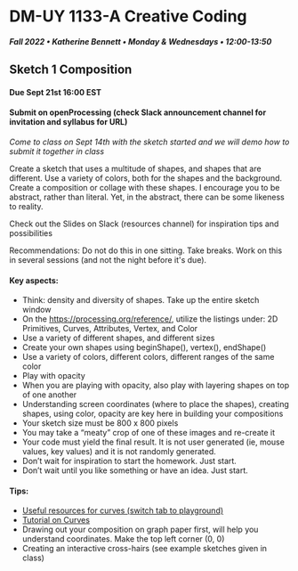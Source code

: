# DM-UY 1133-A Creative Coding
##### Fall 2022 • Katherine Bennett • Monday & Wednesdays • 12:00-13:50

## Sketch 1 Composition

#### Due Sept 21st 16:00 EST 
#### Submit on openProcessing (check Slack announcement channel for invitation and syllabus for URL)
			
_Come to class on Sept 14th with the sketch started and we will demo how to submit it together in class_

Create a sketch that uses a multitude of shapes, and shapes that are different. Use a variety of colors, both for the shapes and the background. Create a composition or collage with these shapes. I encourage you to be abstract, rather than literal. Yet, in the abstract, there can be some likeness to reality.

Check out the Slides on Slack (resources channel) for inspiration tips and possibilities

Recommendations: Do not do this in one sitting. Take breaks. Work on this in several sessions (and not the night before it's due).


#### Key aspects:

* Think: density and diversity of shapes. Take up the entire sketch window
* On the https://processing.org/reference/, utilize the listings under: 2D Primitives, Curves, Attributes, Vertex, and Color
* Use a variety of different shapes, and different sizes
* Create your own shapes using beginShape(), vertex(), endShape()
* Use a variety of colors, different colors, different ranges of the same color
* Play with opacity
* When you are playing with opacity, also play with layering shapes on top of one another
* Understanding screen coordinates (where to place the shapes), creating shapes, using color, opacity are key here in building your compositions
* Your sketch size must be 800 x 800 pixels
* You may take a “meaty” crop of one of these images and re-create it
* Your code must yield the final result. It is not user generated (ie, mouse values, key values) and it is not randomly generated. 
* Don’t wait for inspiration to start the homework. Just start. 
* Don’t wait until you like something or have an idea. Just start.

#### Tips:

* [Useful resources for curves (switch tab to playground)](http://yining1023.github.io/p5PlayGround/) 
* [Tutorial on Curves](https://processing.org/tutorials/curves/)
* Drawing out your composition on graph paper first, will help you understand coordinates. Make the top left corner (0, 0)
* Creating an interactive cross-hairs (see example sketches given in class)

